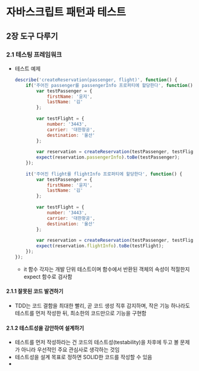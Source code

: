 # 자바스크립트 패턴과 테스트

## 2장 도구 다루기

### 2.1 테스팅 프레임워크

- 테스트 예제

  ```javascript
  describe('createReservation(passenger, flight)', function() {
      if('주어진 passenger를 passengerInfo 프로퍼티에 할당한다', function() {
          var testPassenger = {
              firstName: '윤지',
              lastName: '김'
          };
          
          var testFlight = {
              number: '3443',
              carrier: '대한항공',
              destination: '울산'
          };
          
          var reservation = createReservation(testPassenger, testFlight);
          expect(reservation.passengerInfo).toBe(testPassenger);
      });
      
      it('주어진 flight를 flightInfo 프로퍼티에 할당한다', function() {
          var testPassenger = {
              firstName: '윤지', 
              lastName: '김'
          };
          
          var testFlight = {
              number: '3443',
              carrier: '대한항공',
              destination: '울산'
          };
          
          var reservation = createReservation(testPassenger, testFlight);
          expect(reservation.flightInfo).toBe(testFlight);
      });
  });
  ```

  - it 함수 각자는 개발 단위 테스트이며 함수에서 반환된 객체의 속성이 적절한지 expect 함수로 검사함

#### 2.1.1 잘못된 코드 발견하기

- TDD는 코드 결함을 최대한 빨리, 곧 코드 생성 직후 감지하며, 작은 기능 하나라도 테스트를 먼저 작성한 뒤, 최소한의 코드만으로 기능을 구현함

#### 2.1.2 테스트성을 감안하여 설계하기

- 테스트를 먼저 작성하라는 건 코드의 테스트성(testability)을 차후에 두고 볼 문제가 아니라 우선적인 주요 관심사로 생각하는 것임
- 테스트성을 설계 목표로 정하면 SOLID한 코드를 작성할 수 있음
- 